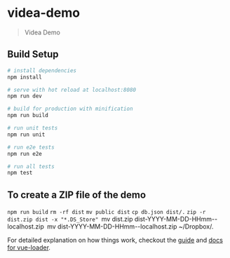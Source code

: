 # videa-demo

> Videa Demo

## Build Setup

``` bash
# install dependencies
npm install

# serve with hot reload at localhost:8080
npm run dev

# build for production with minification
npm run build

# run unit tests
npm run unit

# run e2e tests
npm run e2e

# run all tests
npm test
```

## To create a ZIP file of the demo

`npm run build`
`rm -rf dist`
`mv public dist`
`cp db.json dist/.`
`zip -r dist.zip dist -x "*.DS_Store"
`mv dist.zip dist-YYYY-MM-DD-HHmm--localhost.zip`
`mv dist-YYYY-MM-DD-HHmm--localhost.zip ~/Dropbox/.

For detailed explanation on how things work, checkout the [guide](http://vuejs-templates.github.io/webpack/) and [docs for vue-loader](http://vuejs.github.io/vue-loader).
